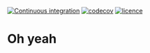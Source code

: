 [![Continuous integration][build_badge]][build_url]
[![codecov][codecov_badge]][codecov_url]
[![licence][licence_badge]][licence_url]

[build_badge]: https://github.com/Stargateur/epoll_api/actions/workflows/main.yml/badge.svg?branch=main
[build_url]: https://github.com/Stargateur/epoll_api/actions/workflows/main.yml

[codecov_badge]: https://codecov.io/gh/Stargateur/epoll_api/branch/main/graph/badge.svg?token=1SA24RX7HW
[codecov_url]: https://codecov.io/gh/Stargateur/epoll_api

[licence_badge]: https://img.shields.io/badge/license-MIT-blue.svg
[licence_url]: https://choosealicense.com/licenses/mit/

# Oh yeah
